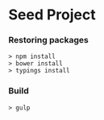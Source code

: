 # Seed Project


### Restoring packages

```
> npm install
> bower install
> typings install
```

### Build

```
> gulp
```